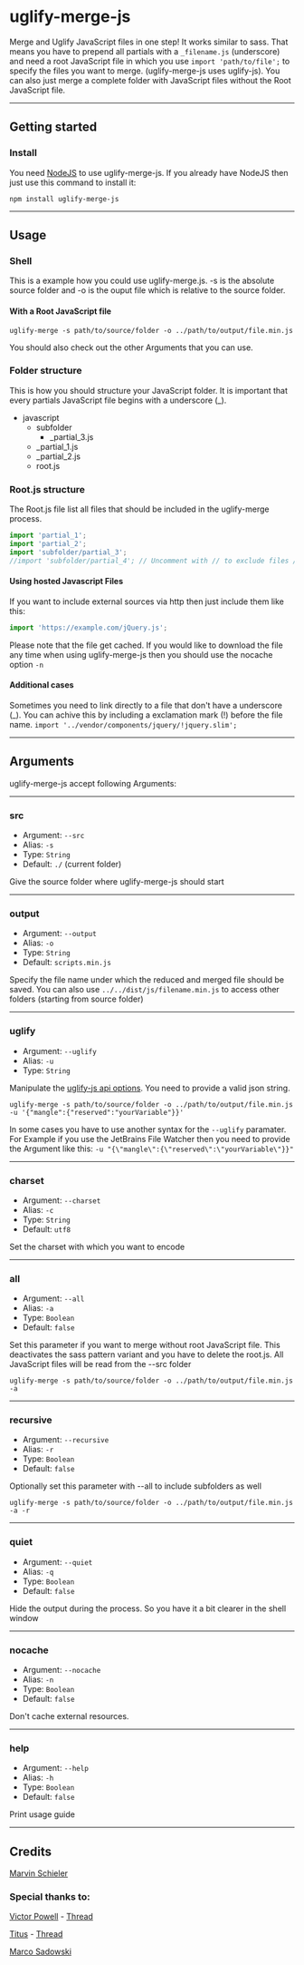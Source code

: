 # uglify-merge-js
Merge and Uglify JavaScript files in one step! It works similar to sass. That means you have to prepend all partials with a `_filename.js` (underscore) and need a root JavaScript file in which you use `import 'path/to/file';` to specify the files you want to merge. (uglify-merge-js uses uglify-js). You can also just merge a complete folder with JavaScript files without the Root JavaScript file. 

---

## Getting started

### Install
You need [NodeJS](https://nodejs.org/en/) to use uglify-merge-js. If you already have NodeJS then just use this command to install it:
```shell
npm install uglify-merge-js
```

---

## Usage
### Shell
This is a example how you could use uglify-merge.js. -s is the absolute source folder and -o is the ouput file which is relative to the source folder.
#### With a Root JavaScript file
```shell
uglify-merge -s path/to/source/folder -o ../path/to/output/file.min.js
```
You should also check out the other Arguments that you can use.
### Folder structure
This is how you should structure your JavaScript folder. It is important that every partials JavaScript file begins with a underscore (_).
* javascript
  * subfolder
    * _partial_3.js
  * _partial_1.js
  * _partial_2.js
  * root.js

### Root.js structure
The Root.js file list all files that should be included in the uglify-merge process.
```js
import 'partial_1';
import 'partial_2';
import 'subfolder/partial_3';
//import 'subfolder/partial_4'; // Uncomment with // to exclude files /**/ is not supported
```
#### Using hosted Javascript Files 
If you want to include external sources via http then just include them like this:
```js
import 'https://example.com/jQuery.js';
```
Please note that the file get cached. If you would like to download the file any time when using uglify-merge-js then you should use the nocache option `-n`
#### Additional cases
Sometimes you need to link directly to a file that don't have a underscore (_). You can achive this by including a exclamation mark (!) before the file name.
```import '../vendor/components/jquery/!jquery.slim';```

---

## Arguments
uglify-merge-js accept following Arguments:

---

### src

* Argument: `--src`
* Alias: `-s`
* Type: `String`
* Default: `./` (current folder)

Give the source folder where uglify-merge-js should start

---

### output

* Argument: `--output`
* Alias: `-o`
* Type: `String`
* Default: `scripts.min.js`

Specify the file name under which the reduced and merged file should be saved. You can also use `../../dist/js/filename.min.js` to access other folders (starting from source folder)

---

### uglify

* Argument: `--uglify`
* Alias: `-u`
* Type: `String`

Manipulate the [uglify-js api options](https://github.com/mishoo/UglifyJS2#api-reference). You need to provide a valid json string.
```shell
uglify-merge -s path/to/source/folder -o ../path/to/output/file.min.js -u '{"mangle":{"reserved":"yourVariable"}}'
```
In some cases you have to use another syntax for the `--uglify` paramater. For Example if you use the JetBrains File Watcher then you need to provide the Argument like this: `-u "{\"mangle\":{\"reserved\":\"yourVariable\"}}"`

---

### charset

* Argument: `--charset`
* Alias: `-c`
* Type: `String`
* Default: `utf8`

Set the charset with which you want to encode

---

### all

* Argument: `--all`
* Alias: `-a`
* Type: `Boolean`
* Default: `false`

Set this parameter if you want to merge without root JavaScript file. This deactivates the sass pattern variant and you have to delete the root.js. All JavaScript files will be read from the --src folder

```shell
uglify-merge -s path/to/source/folder -o ../path/to/output/file.min.js -a
```

---

### recursive

* Argument: `--recursive`
* Alias: `-r`
* Type: `Boolean`
* Default: `false`

Optionally set this parameter with --all to include subfolders as well

```shell
uglify-merge -s path/to/source/folder -o ../path/to/output/file.min.js -a -r
```

---

### quiet

* Argument: `--quiet`
* Alias: `-q`
* Type: `Boolean`
* Default: `false`

Hide the output during the process. So you have it a bit clearer in the shell window

---

### nocache

* Argument: `--nocache`
* Alias: `-n`
* Type: `Boolean`
* Default: `false`

Don't cache external resources.

---

### help

* Argument: `--help`
* Alias: `-h`
* Type: `Boolean`
* Default: `false`

Print usage guide

---

## Credits
[Marvin Schieler](https://arsors.de)
### Special thanks to:
[Victor Powell](https://stackoverflow.com/users/786374/victor-powell) - [Thread](https://stackoverflow.com/a/16684530)

[Titus](https://stackoverflow.com/users/1552587/titus) - [Thread](https://stackoverflow.com/a/54381158/7475811)

[Marco Sadowski](https://github.com/MarcoPNS)